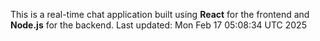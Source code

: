 This is a real-time chat application built using **React** for the frontend and **Node.js** for the backend.
Last updated: Mon Feb 17 05:08:34 UTC 2025
